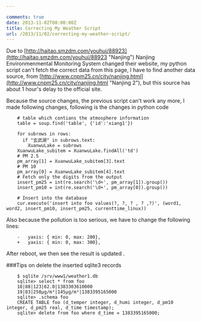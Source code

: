 ```yaml
---

comments: true
date: 2013-11-02T00:00:00Z
title: Correcting My Weather Script
url: /2013/11/02/correcting-my-weather-script/
---
```


Due to [http://haitao.smzdm.com/youhui/88923](http://haitao.smzdm.com/youhui/88923 "Nanjing") Nanjing Environmenmental Monitoring System changed their website, my python script can't fetch the correct data from this page, I have to find another data source, from [http://www.cnpm25.cn/city/nanjing.html](http://www.cnpm25.cn/city/nanjing.html "Nanjing 2"), but this source has about 1 hour's delay to the official site.    

Because the source changes, the previous script can't work any more, I made following changes, following is the changes in python code
```
	# table which contians the atmosphere information
	table = soup.find('table', {'id':'xiang1'})
		
	for subrows in rows:
	  if "玄武湖" in subrows.text:
	    XuanwuLake = subrows
	XuanwuLake_subitem = XuanwuLake.findAll('td')
	# PM 2.5
	pm_array[1] = XuanwuLake_subitem[3].text
	# PM 10
	pm_array[0] = XuanwuLake_subitem[4].text
	# Fetch only the digits from the output
	insert_pm25 = int(re.search('\d+', pm_array[1]).group())
	insert_pm10 = int(re.search('\d+', pm_array[0]).group())

	# Insert into the database
	cur.execute('insert into foo values(?, ?, ? , ? ,?)', (word1, word2, insert_pm10, insert_pm25, currenttime_linux))
```

Also because the pollution is too serious, we have to change the following lines:

```
	-   yaxis: { min: 0, max: 200},
	+   yaxis: { min: 0, max: 300},
```


After reboot, we then see the result is updated . 

###Tips on delete the inserted sqlite3 records

```
	$ sqlite /srv/www1/weather1.db
	sqlite> select * from foo
	18|88|123|62.0|1383303610000
	19|83|258μg/m³|145μg/m³|1383395165000
	sqlite> .schema foo
	CREATE TABLE foo (d_temper integer, d_humi integer, d_pm10 integer, d_pm25 real, d_time timestamp);
	sqlite> delete from foo where d_time = 1383395165000;
```

